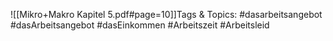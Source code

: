 
![[Mikro+Makro Kapitel 5.pdf#page=10]]Tags & Topics:
   #dasarbeitsangebot
   #dasArbeitsangebot
   #dasEinkommen
   #Arbeitszeit
   #Arbeitsleid